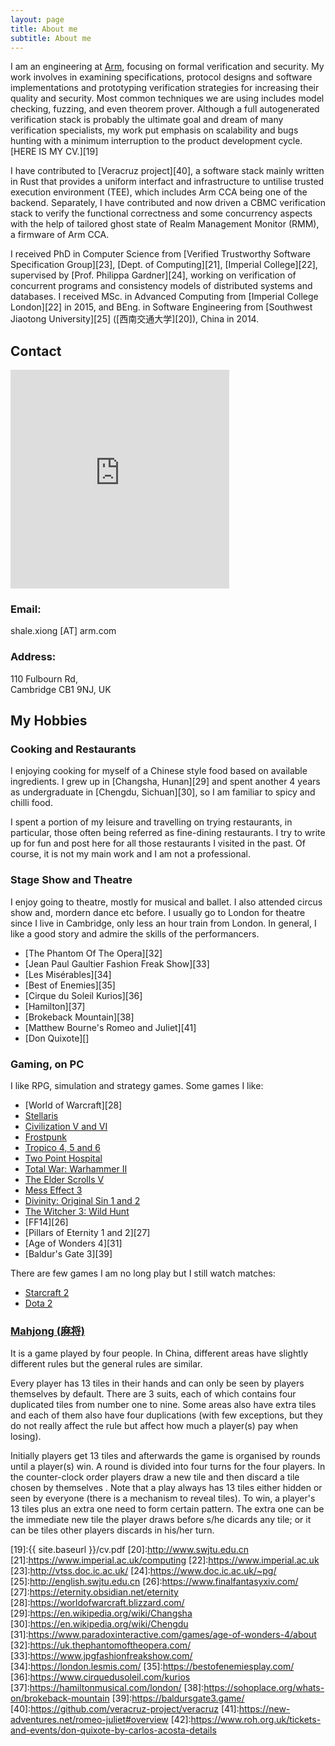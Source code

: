 ```yaml
---
layout: page
title: About me
subtitle: About me
---
```


I am an engineering at [Arm][18], focusing on formal verification and security.
My work involves in examining specifications, protocol designs and software implementations and prototyping verification strategies for increasing their quality and security.
Most common techniques we are using includes model checking, fuzzing, and even theorem prover.
Although a full autogenerated verification stack is probably the ultimate goal and dream of many verification specialists, my work put emphasis on scalability and bugs hunting with a minimum interruption to the product development cycle.
[HERE IS MY CV.][19]

I have contributed to [Veracruz project][40], a software stack mainly written in Rust that provides a uniform interfact and infrastructure to untilise trusted execution environment (TEE), which includes Arm CCA being one of the backend.
Separately, I have contributed and now driven a CBMC verification stack to verify the functional correctness and some concurrency aspects with the help of tailored ghost state of Realm Management Monitor (RMM), a firmware of Arm CCA.

I received PhD in Computer Science from [Verified Trustworthy Software Specification Group][23], [Dept. of Computing][21], [Imperial College][22], supervised by [Prof. Philippa Gardner][24],
working on verification of concurrent programs and consistency models of distributed systems and databases.
I received MSc. in Advanced Computing from [Imperial College London][22] in 2015, and BEng. in Software Engineering from [Southwest Jiaotong University][25] ([西南交通大学][20]), China in 2014.

## Contact ##

<iframe src="https://www.google.com/maps/embed?pb=!1m18!1m12!1m3!1d16458.872650809793!2d0.16960240582994263!3d52.177491971298316!2m3!1f0!2f0!3f0!3m2!1i1024!2i768!4f13.1!3m3!1m2!1s0x47d87aab5eecea7d%3A0x3223a88453db460c!2sArm%20Ltd!5e0!3m2!1sen!2suk!4v1590186316987!5m2!1sen!2suk" width="350" height="350" frameborder="0" style="border:0;" allowfullscreen="" aria-hidden="false" tabindex="0" style="float:right;border:0">Arm Address, Google map</iframe>

### Email: ###
shale.xiong \[AT\] arm.com

### Address: ###
110 Fulbourn Rd,  <br/>
Cambridge CB1 9NJ, UK

## My Hobbies ## 

### Cooking and Restaurants ###

I enjoying cooking for myself of a Chinese style food based on available ingredients.
I grew up in [Changsha, Hunan][29] and spent another 4 years as undergraduate in [Chengdu, Sichuan][30],
so I am familiar to spicy and chilli food.

I spent a portion of my leisure and travelling on trying restaurants, in particular, those often being referred as fine-dining restaurants. 
I try to write up for fun and post here for all those restaurants I visited in the past.
Of course, it is not my main work and I am not a professional.

### Stage Show and Theatre

I enjoy going to theatre, mostly for musical and ballet. 
I also attended circus show and, mordern dance etc before.
I usually go to London for theatre since I live in Cambridge, only less an hour train from London.
In general, I like a good story and admire the skills of the performancers.

* [The Phantom Of The Opera][32]
* [Jean Paul Gaultier Fashion Freak Show][33]
* [Les Misérables][34]
* [Best of Enemies][35]
* [Cirque du Soleil Kurios][36]
* [Hamilton][37]
* [Brokeback Mountain][38]
* [Matthew Bourne's Romeo and Juliet][41]
* [Don Quixote][]

### Gaming, on PC ###

I like RPG, simulation and strategy games.
Some games I like:

* [World of Warcraft][28]
* [Stellaris][5]
* [Civilization V and VI][6]
* [Frostpunk][16]
* [Tropico 4, 5 and 6][7]
* [Two Point Hospital][8]
* [Total War: Warhammer II][9]
* [The Elder Scrolls V][10]
* [Mess Effect 3][17]
* [Divinity: Original Sin 1 and 2][11]
* [The Witcher 3: Wild Hunt][12]
* [FF14][26]
* [Pillars of Eternity 1 and 2][27]
* [Age of Wonders 4][31]
* [Baldur's Gate 3][39]

There are few games I am no long play 
but I still watch matches:

* [Starcraft 2][13]
* [Dota 2][14]

### [Mahjong (麻将)][1] ###

It is a game played by four people.
In China, different areas have slightly different rules but the general rules are similar.

Every player has 13 tiles in their hands and can only be seen by players themselves by default.
There are 3 suits, each of which contains four duplicated tiles from number one to nine.
Some areas also have extra tiles and each of them also have four duplications 
(with few exceptions, but they do not really affect the rule but affect how much a player(s) pay when losing).

Initially players get 13 tiles and afterwards the game is organised by rounds until a player(s) win.
A round is divided into four turns for the four players.
In the counter-clock order players draw a new tile and then discard a tile chosen by themselves .
Note that a play always has 13 tiles either hidden or seen by everyone (there is a mechanism to reveal tiles).
To win, a player's 13 tiles plus an extra one need to form certain pattern.
The extra one can be the immediate new tile the player draws before s/he dicards any tile;
or it can be tiles other players discards in his/her turn.

[1]:https://en.wikipedia.org/wiki/Mahjong
[2]:https://en.wikipedia.org/wiki/Go_(game)
[3]:https://www.spoj.com
[4]:https://www.hackerrank.com
[5]:https://www.paradoxplaza.com/stellaris/STST01G-MASTER.html
[6]:https://civilization.com
[7]:http://www.worldoftropico.com
[8]:https://www.twopointhospital.com
[9]:https://www.totalwar.com
[10]:https://elderscrolls.bethesda.net
[11]:https://divinity.game
[12]:https://thewitcher.com
[13]:https://starcraft2.com
[14]:http://www.dota2.com
[15]:https://en.wikipedia.org/wiki/Baozi
[16]:http://www.frostpunkgame.com
[17]:http://masseffect.bioware.com/
[18]:https://www.arm.com/
[19]:{{ site.baseurl }}/cv.pdf
[20]:http://www.swjtu.edu.cn
[21]:https://www.imperial.ac.uk/computing
[22]:https://www.imperial.ac.uk
[23]:http://vtss.doc.ic.ac.uk/
[24]:https://www.doc.ic.ac.uk/~pg/
[25]:http://english.swjtu.edu.cn
[26]:https://www.finalfantasyxiv.com/
[27]:https://eternity.obsidian.net/eternity
[28]:https://worldofwarcraft.blizzard.com/
[29]:https://en.wikipedia.org/wiki/Changsha
[30]:https://en.wikipedia.org/wiki/Chengdu
[31]:https://www.paradoxinteractive.com/games/age-of-wonders-4/about
[32]:https://uk.thephantomoftheopera.com/
[33]:https://www.jpgfashionfreakshow.com/
[34]:https://london.lesmis.com/
[35]:https://bestofenemiesplay.com/
[36]:https://www.cirquedusoleil.com/kurios
[37]:https://hamiltonmusical.com/london/
[38]:https://sohoplace.org/whats-on/brokeback-mountain
[39]:https://baldursgate3.game/
[40]:https://github.com/veracruz-project/veracruz
[41]:https://new-adventures.net/romeo-juliet#overview
[42]:https://www.roh.org.uk/tickets-and-events/don-quixote-by-carlos-acosta-details
